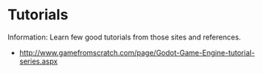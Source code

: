 # Tutorials

 Information: Learn few good tutorials from those sites and references.

 * http://www.gamefromscratch.com/page/Godot-Game-Engine-tutorial-series.aspx